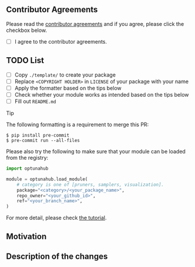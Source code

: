 ## Contributor Agreements

Please read the [contributor agreements](https://github.com/optuna/optunahub-registry/blob/main/CONTRIBUTING.md#contributor-agreements) and if you agree, please click the checkbox below.

- [ ] I agree to the contributor agreements.

## TODO List

- [ ] Copy `./template/` to create your package
- [ ] Replace `<COPYRIGHT HOLDER>` in `LICENSE` of your package with your name
- [ ] Apply the formatter based on the tips below
- [ ] Check whether your module works as intended based on the  tips below
- [ ] Fill out `README.md`

> [!TIP]
> The following formatting is a requirement to merge this PR:
>
> ```shell
> $ pip install pre-commit
> $ pre-commit run --all-files
> ```
>
> Please also try the following to make sure that your module can be loaded from the registry:
>
> ```python
> import optunahub
>
> module = optunahub.load_module(
>     # category is one of [pruners, samplers, visualization].
>     package="<category>/<your_package_name>",
>     repo_owner="<your_github_id>",
>     ref="<your_branch_name>",
> )
> ```
>
> For more detail, please check [the tutorial](https://optuna.github.io/optunahub-registry/recipes/005_debugging.html).

## Motivation

<!-- Describe your motivation why you will submit this PR. This is useful for reviewers to understand the context of PR. -->

## Description of the changes

<!-- Describe the changes in this PR. -->
